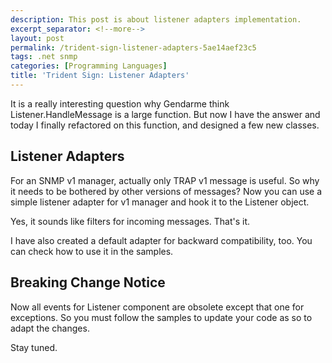 ```yaml
---
description: This post is about listener adapters implementation.
excerpt_separator: <!--more-->
layout: post
permalink: /trident-sign-listener-adapters-5ae14aef23c5
tags: .net snmp
categories: [Programming Languages]
title: 'Trident Sign: Listener Adapters'
---
```

It is a really interesting question why Gendarme think Listener.HandleMessage is a large function. But now I have the answer and today I finally refactored on this function, and designed a few new classes.
<!--more-->

## Listener Adapters
For an SNMP v1 manager, actually only TRAP v1 message is useful. So why it needs to be bothered by other versions of messages? Now you can use a simple listener adapter for v1 manager and hook it to the Listener object.

Yes, it sounds like filters for incoming messages. That's it.

I have also created a default adapter for backward compatibility, too. You can check how to use it in the samples.

## Breaking Change Notice

Now all events for Listener component are obsolete except that one for exceptions. So you must follow the samples to update your code as so to adapt the changes.

Stay tuned.
